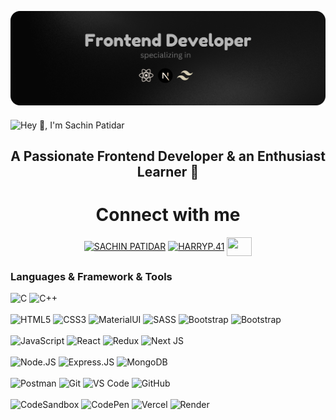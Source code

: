 


![Frontend Developer](image.png)



<img src="https://readme-typing-svg.demolab.com?font=Operator+Mono&size=37&duration=2800&pause=2000&color=6497b1&center=true&vCenter=true&width=940&height=50&lines=Hey%2C+👋+I'm+Sachin+Patidar" align="middle" alt="Hey 👋, I'm Sachin Patidar">

## <h2 align='center'>A Passionate Frontend Developer & an Enthusiast Learner 💎</h2>


### <h1 align='center'>Connect with me</h1>

<p align="center">
<a href="https://www.linkedin.com/in/sachin-patidar-921578213/" target="[blank](https://www.linkedin.com/in/sachin-patidar-921578213/)"><img align="center" src="https://cdn.jsdelivr.net/npm/simple-icons@3.0.1/icons/linkedin.svg?style=logoColor=blue" alt="SACHIN PATIDAR" height="30" width="40" /></a>
<a href="https://www.instagram.com/harryp.41/" target="[blank](https://www.instagram.com/harryp.41/)"><img align="center" src="https://cdn.jsdelivr.net/npm/simple-icons@3.0.1/icons/instagram.svg?style=logoColor=orange" alt="HARRYP.41" height="30" width="40" /></a>
<a href = "mailto: sachinpatidar413@gmail.com"><img align="center" src="https://simpleicons.org/icons/gmail.svg?style=logoColor=white" height="30" width="40" /></a>
</p>



### Languages & Framework & Tools
![C](https://img.shields.io/badge/c-%2300599C.svg?style=plastic&logo=c&logoColor=white)
![C++](https://img.shields.io/badge/c++-%2300599C.svg?style=plastic&logo=c%2B%2B&logoColor=white)
<br/>
<br/>
![HTML5](https://img.shields.io/badge/-HTML5-E34F26?style=plastic&logo=html5&logoColor=white)
![CSS3](https://img.shields.io/badge/-CSS3-1572B6?style=plastic&logo=css3)
![MaterialUI](https://img.shields.io/badge/-MatrialUI-0081CB?style=plastic&logo=material-UI)
![SASS](https://img.shields.io/badge/SASS-hotpink.svg?style=plastic&logo=SASS&logoColor=white)
![Bootstrap](https://img.shields.io/badge/-Bootstrap-563D7C?style=plastic&logo=bootstrap)
![Bootstrap](https://img.shields.io/badge/-tailwindcss-563D7C?style=plastic&logo=tailwindcss)
<br/>
<br/>
![JavaScript](https://img.shields.io/badge/-JavaScript-black?style=plastic&logo=javascript)
![React](https://img.shields.io/badge/-ReactJs-61DAFB?logo=react&logoColor=white&style=plastic)
![Redux](https://img.shields.io/badge/redux-%23593d88.svg?style=plastic&logo=redux&logoColor=white)
![Next JS](https://img.shields.io/badge/Next-black?style=plastic&logo=next.js&logoColor=white)
<br/>
<br/>
![Node.JS](https://img.shields.io/badge/-Node.JS-black?style=plastic&logo=Node.js)
![Express.JS](https://img.shields.io/badge/-Express.JS-c7b198?style=plastic&logo=Express.JS)
![MongoDB](https://img.shields.io/badge/-MongoDB-black?style=plastic&logo=mongodb)
<br/>
<br/>
![Postman](https://img.shields.io/badge/Postman-FF6C37?style=plastic&logo=postman)
![Git](https://img.shields.io/badge/-Git-black?style=plastic&logo=git)
![VS Code](https://img.shields.io/badge/-VS%20Code-007ACC?style=plastic&logo=visual-studio-code)
![GitHub](https://img.shields.io/badge/-GitHub-181717?style=plastic&logo=github) 
<br/>
<br/>
![CodeSandbox](https://img.shields.io/badge/Codesandbox-040404style=plastic&logo=codesandbox&logoColor=DBDBDB)
![CodePen](https://img.shields.io/badge/CodePen-white?style=plastic&logo=codepen&logoColor=black)
![Vercel](https://img.shields.io/badge/vercel-%23000000.svg?style=plastic&logo=vercel&logoColor=white)
![Render](https://img.shields.io/badge/Render-%46E3B7.svg?style=plastic&logo=render&logoColor=white)
